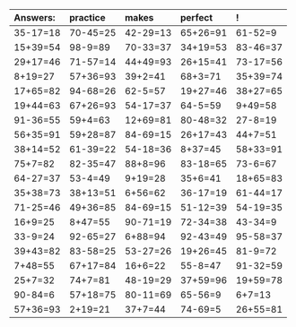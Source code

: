 | Answers: | practice | makes | perfect | ! |
| :--- | :--- | :--- | :--- | :--- |
| 35-17=18 | 70-45=25 | 42-29=13 | 65+26=91 | 61-52=9 | 
| 15+39=54 | 98-9=89 | 70-33=37 | 34+19=53 | 83-46=37 | 
| 29+17=46 | 71-57=14 | 44+49=93 | 26+15=41 | 73-17=56 | 
| 8+19=27 | 57+36=93 | 39+2=41 | 68+3=71 | 35+39=74 | 
| 17+65=82 | 94-68=26 | 62-5=57 | 19+27=46 | 38+27=65 | 
| 19+44=63 | 67+26=93 | 54-17=37 | 64-5=59 | 9+49=58 | 
| 91-36=55 | 59+4=63 | 12+69=81 | 80-48=32 | 27-8=19 | 
| 56+35=91 | 59+28=87 | 84-69=15 | 26+17=43 | 44+7=51 | 
| 38+14=52 | 61-39=22 | 54-18=36 | 8+37=45 | 58+33=91 | 
| 75+7=82 | 82-35=47 | 88+8=96 | 83-18=65 | 73-6=67 | 
| 64-27=37 | 53-4=49 | 9+19=28 | 35+6=41 | 18+65=83 | 
| 35+38=73 | 38+13=51 | 6+56=62 | 36-17=19 | 61-44=17 | 
| 71-25=46 | 49+36=85 | 84-69=15 | 51-12=39 | 54-19=35 | 
| 16+9=25 | 8+47=55 | 90-71=19 | 72-34=38 | 43-34=9 | 
| 33-9=24 | 92-65=27 | 6+88=94 | 92-43=49 | 95-58=37 | 
| 39+43=82 | 83-58=25 | 53-27=26 | 19+26=45 | 81-9=72 | 
| 7+48=55 | 67+17=84 | 16+6=22 | 55-8=47 | 91-32=59 | 
| 25+7=32 | 74+7=81 | 48-19=29 | 37+59=96 | 19+59=78 | 
| 90-84=6 | 57+18=75 | 80-11=69 | 65-56=9 | 6+7=13 | 
| 57+36=93 | 2+19=21 | 37+7=44 | 74-69=5 | 26+55=81 | 
